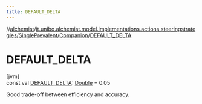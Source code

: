 ```yaml
---
title: DEFAULT_DELTA
---
```

//[alchemist](../../../../index.html)/[it.unibo.alchemist.model.implementations.actions.steeringstrategies](../../index.html)/[SinglePrevalent](../index.html)/[Companion](index.html)/[DEFAULT_DELTA](-d-e-f-a-u-l-t_-d-e-l-t-a.html)



# DEFAULT_DELTA



[jvm]\
const val [DEFAULT_DELTA](-d-e-f-a-u-l-t_-d-e-l-t-a.html): [Double](https://kotlinlang.org/api/latest/jvm/stdlib/kotlin/-double/index.html) = 0.05



Good trade-off between efficiency and accuracy.




